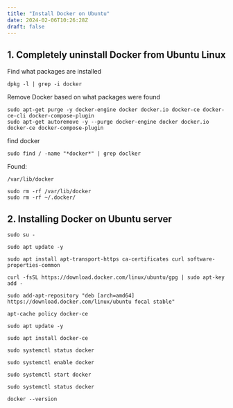 ```yaml
---
title: "Install Docker on Ubuntu"
date: 2024-02-06T10:26:28Z
draft: false
---
```



## 1. Completely uninstall Docker from Ubuntu Linux
Find what packages are installed
```
dpkg -l | grep -i docker
```
Remove Docker based on what packages were found
```
sudo apt-get purge -y docker-engine docker docker.io docker-ce docker-ce-cli docker-compose-plugin
sudo apt-get autoremove -y --purge docker-engine docker docker.io docker-ce docker-compose-plugin
```

find docker
```
sudo find / -name "*docker*" | grep doclker
```
Found:
```
/var/lib/docker
```

```
sudo rm -rf /var/lib/docker
sudo rm -rf ~/.docker/
```

## 2. Installing Docker on Ubuntu server

```
sudo su -

sudo apt update -y

sudo apt install apt-transport-https ca-certificates curl software-properties-common

curl -fsSL https://download.docker.com/linux/ubuntu/gpg | sudo apt-key add -

sudo add-apt-repository "deb [arch=amd64] https://download.docker.com/linux/ubuntu focal stable"

apt-cache policy docker-ce

sudo apt update -y

sudo apt install docker-ce

sudo systemctl status docker

sudo systemctl enable docker

sudo systemctl start docker

sudo systemctl status docker

docker --version

```
